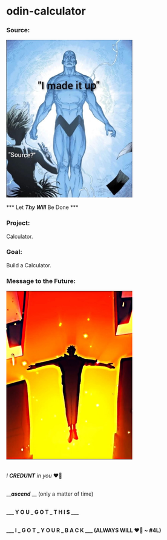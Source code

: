 # odin-calculator

<h3>Source:</h3> 
<img style='display:block' src='./img/i-made-it-up.jpg' alt='i-made-it-up' width='333'>
<br>*** Let <b><em>Thy Will</b> </em> Be Done ***

<h3>Project:</h3> 
Calculator.   

<h3>Goal:</h3>
Build a Calculator. 

<h3>Message to the Future:</h3>
<img style='display:block' src='./img/t-pose.jpg' alt='sukunas-malevolent-kitchen' width='333'>
<br>
<br><em>I <b>CREDUNT</b> in you</em> ❤️‍🔥

<br>__<em><b>ascend</b></em> __ (only a matter of time)

<br><b>___ Y O U _ G O T _ T H I S ___</b>

<br><b>___ I  _ G O T _ Y O U R _ B A C K ___ (ALWAYS WILL ❤️‍🔥 ~ #4L)</b>
